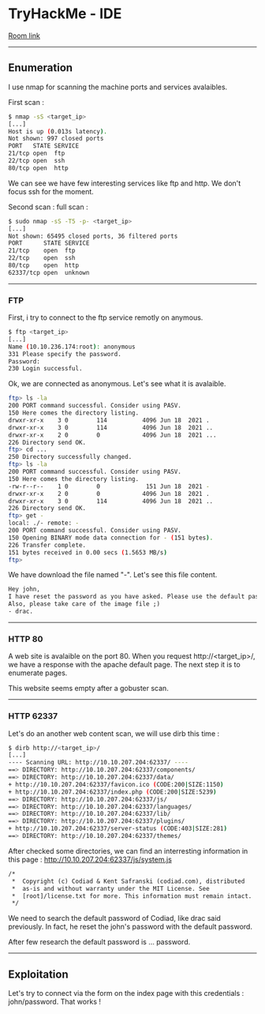 # TryHackMe - IDE

[Room link](https://tryhackme.com/room/ide)

---

## Enumeration

I use nmap for scanning the machine ports and services avalaibles.

First scan :

```bash
$ nmap -sS <target_ip>
[...]
Host is up (0.013s latency).
Not shown: 997 closed ports
PORT   STATE SERVICE
21/tcp open  ftp
22/tcp open  ssh
80/tcp open  http
```

We can see we have few interesting services like ftp and http. We don't focus ssh for the moment.

Second scan : full scan :

```bash
$ sudo nmap -sS -T5 -p- <target_ip>
[...]
Not shown: 65495 closed ports, 36 filtered ports
PORT      STATE SERVICE
21/tcp    open  ftp
22/tcp    open  ssh
80/tcp    open  http
62337/tcp open  unknown
```

---

### FTP

First, i try to connect to the ftp service remotly on anymous.

```bash
$ ftp <target_ip>
[...]
Name (10.10.236.174:root): anonymous
331 Please specify the password.
Password:
230 Login successful.
```

Ok, we are connected as anonymous. Let's see what it is avalaible.

```bash
ftp> ls -la
200 PORT command successful. Consider using PASV.
150 Here comes the directory listing.
drwxr-xr-x    3 0        114          4096 Jun 18  2021 .
drwxr-xr-x    3 0        114          4096 Jun 18  2021 ..
drwxr-xr-x    2 0        0            4096 Jun 18  2021 ...
226 Directory send OK.
ftp> cd ...
250 Directory successfully changed.
ftp> ls -la
200 PORT command successful. Consider using PASV.
150 Here comes the directory listing.
-rw-r--r--    1 0        0             151 Jun 18  2021 -
drwxr-xr-x    2 0        0            4096 Jun 18  2021 .
drwxr-xr-x    3 0        114          4096 Jun 18  2021 ..
226 Directory send OK.
ftp> get -
local: ./- remote: -
200 PORT command successful. Consider using PASV.
150 Opening BINARY mode data connection for - (151 bytes).
226 Transfer complete.
151 bytes received in 0.00 secs (1.5653 MB/s)
ftp> 
```

We have download the file named "-". Let's see this file content.

```txt
Hey john,
I have reset the password as you have asked. Please use the default password to login. 
Also, please take care of the image file ;)
- drac.
```

---

### HTTP 80

A web site is avalaible on the port 80. When you request http://<target_ip>/, we have a response with the apache default page. The next step it is to enumerate pages.

This website seems empty after a gobuster scan.

---

### HTTP 62337

Let's do an another web content scan, we will use dirb this time :

```bash
$ dirb http://<target_ip>/
[...]
---- Scanning URL: http://10.10.207.204:62337/ ----
==> DIRECTORY: http://10.10.207.204:62337/components/                                                                                                                             
==> DIRECTORY: http://10.10.207.204:62337/data/                                                                                                                                   
+ http://10.10.207.204:62337/favicon.ico (CODE:200|SIZE:1150)                                                                                                                     
+ http://10.10.207.204:62337/index.php (CODE:200|SIZE:5239)                                                                                                                       
==> DIRECTORY: http://10.10.207.204:62337/js/                                                                                                                                     
==> DIRECTORY: http://10.10.207.204:62337/languages/                                                                                                                             
==> DIRECTORY: http://10.10.207.204:62337/lib/                                                                                                                                   
==> DIRECTORY: http://10.10.207.204:62337/plugins/                                                                                                                               
+ http://10.10.207.204:62337/server-status (CODE:403|SIZE:281)                                                                                                                   
==> DIRECTORY: http://10.10.207.204:62337/themes/ 
```

After checked some directories, we can find an interresting information in this page : http://10.10.207.204:62337/js/system.js

```txt
/*
 *  Copyright (c) Codiad & Kent Safranski (codiad.com), distributed
 *  as-is and without warranty under the MIT License. See
 *  [root]/license.txt for more. This information must remain intact.
 */
```

We need to search the default password of Codiad, like drac said previously. In fact, he reset the john's password with the default password.

After few research the default password is ... password.

---

## Exploitation

Let's try to connect via the form on the index page with this credentials : john/password. That works !

